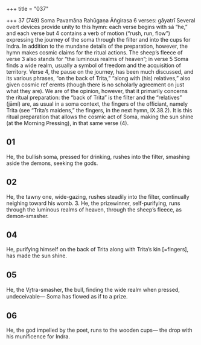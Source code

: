 +++
title = "037"

+++
37 (749)
Soma Pavamāna
Rahūgaṇa Āṅgirasa
6 verses: gāyatrī
Several overt devices provide unity to this hymn: each verse begins with sá “he,”  and each verse but 4 contains a verb of motion (“rush, run, flow”) expressing the  journey of the soma through the filter and into the cups for Indra. In addition to  the mundane details of the preparation, however, the hymn makes cosmic claims for  the ritual actions. The sheep’s fleece of verse 3 also stands for “the luminous realms  of heaven”; in verse 5 Soma finds a wide realm, usually a symbol of freedom and  the acquisition of territory.
Verse 4, the pause on the journey, has been much discussed, and its various  phrases, “on the back of Trita,” “along with (his) relatives,” also given cosmic ref erents (though there is no scholarly agreement on just what they are). We are of  the opinion, however, that it primarily concerns the ritual preparation: the “back  of Trita” is the filter and the “relatives” (jāmí) are, as usual in a soma context, the  fingers of the officiant, namely Trita (see “Trita’s maidens,” the fingers, in the next  hymn, IX.38.2). It is this ritual preparation that allows the cosmic act of Soma,  making the sun shine (at the Morning Pressing), in that same verse (4).
## 01
He, the bullish soma, pressed for drinking, rushes into the filter,
smashing aside the demons, seeking the gods.
## 02
He, the tawny one, wide-gazing, rushes steadily into the filter,
continually neighing toward his womb. 3. He, the prizewinner, self-purifying, runs through the luminous realms of  heaven,
through the sheep’s fleece, as demon-smasher.
## 04
He, purifying himself on the back of Trita along with Trita’s kin
[=fingers],
has made the sun shine.
## 05
He, the Vr̥tra-smasher, the bull, finding the wide realm when pressed,  undeceivable—
Soma has flowed as if to a prize.
## 06
He, the god impelled by the poet, runs to the wooden cups—
the drop with his munificence for Indra.